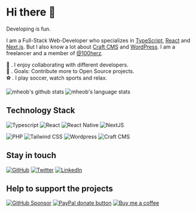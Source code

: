 # Hi there 👋

Developing is fun.

I am a Full-Stack Web-Developer who specializes in [TypeScript](https://github.com/microsoft/TypeScript), [React](https://github.com/facebook/react) and [Next.js](https://github.com/vercel/next.js). But I also know a lot about [Craft CMS](https://github.com/craftcms/cms) and [WordPress](https://github.com/WordPress/WordPress). I am a freelancer and a member of [@100herz](https://github.com/100herz).

:link: . I enjoy collaborating with different developers.\
:goal_net: . Goals: Contribute more to Open Source projects.\
:soccer: . I play soccer, watch sports and relax.

![mheob's github stats](https://github-readme-stats.vercel.app/api?username=mheob&count_private=true&show_icons=true&theme=dark&hide=stars)
![mheob's language stats](https://github-readme-stats.vercel.app/api/top-langs/?username=mheob&count_private=true&langs_count=9&layout=compact&theme=dark&hide=c%23,java,inno%20setup)

## Technology Stack

![Typescript](https://img.shields.io/badge/typescript%20-%23007ACC.svg?&style=for-the-badge&logo=typescript&logoColor=white)
![React](https://img.shields.io/badge/react%20-%2320232a.svg?&style=for-the-badge&logo=react&logoColor=%2361DAFB)
![React Native](https://img.shields.io/badge/react_native%20-%2320232a.svg?&style=for-the-badge&logo=react&logoColor=%2361DAFB)
![NextJS](https://img.shields.io/badge/NextJs-000000?style=for-the-badge&logo=next.js&logoColor=white)

![PHP](https://img.shields.io/badge/php-%23777BB4.svg?&style=for-the-badge&logo=php&logoColor=white)
![Tailwind CSS](https://img.shields.io/badge/tailwindcss%20-%2338B2AC.svg?&style=for-the-badge&logo=tailwind-css&logoColor=white)
![Wordpress](https://img.shields.io/badge/Wordpress-21759b?style=for-the-badge&logo=wordpress&logoColor=white)
![Craft CMS](https://img.shields.io/badge/Craft%20CMS-e5422b?style=for-the-badge&logo=craft%20cms&logoColor=white)

## Stay in touch

[![GitHub](https://img.shields.io/badge/github-%23100000.svg?&style=for-the-badge&logo=github&logoColor=white)](https://github.com/mheob)
[![Twitter](https://img.shields.io/badge/twitter-1da1f2.svg?&style=for-the-badge&logo=twitter&logoColor=white)](https://twitter.com/mheob_a)
[![LinkedIn](https://img.shields.io/badge/LinkedIn-0077b5.svg?style=for-the-badge&logo=linkedin&logoColor=white)](https://www.linkedin.com/in/itsb)

## Help to support the projects

[![GitHub Sponsor](https://img.shields.io/badge/Sponsor-%23100000.svg?&style=for-the-badge&logo=github&logoColor=white)](https://github.com/sponsors/mheob)
[![PayPal donate button](https://img.shields.io/badge/paypal-%2300457C.svg?&style=for-the-badge&logo=paypal&logoColor=white)](https://www.paypal.me/mheob)
[![Buy me a coffee](https://img.shields.io/badge/Buy%20me%20a%20coffee-ff813f.svg?style=for-the-badge&logo=buy%20me%20a%20coffee&logoColor=white)](https://www.buymeacoffee.com/mheob)

